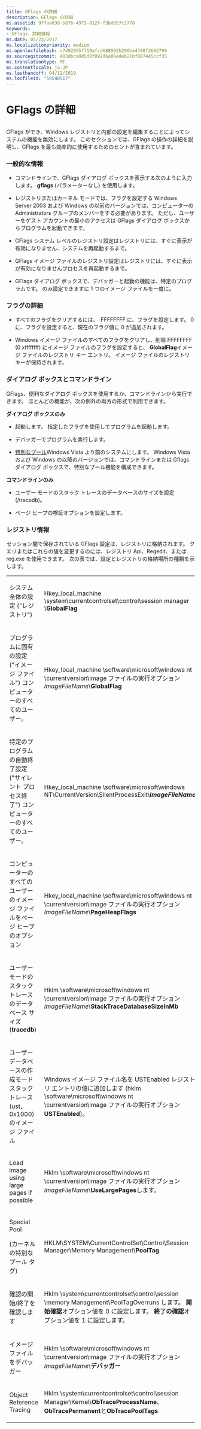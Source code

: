 ```yaml
---
title: GFlags の詳細
description: GFlags の詳細
ms.assetid: 97faa63d-b876-4973-812f-f3bdd57c1778
keywords:
- GFlags、詳細情報
ms.date: 05/23/2017
ms.localizationpriority: medium
ms.openlocfilehash: c7d92955f719afcd688992b290ba4788f2682799
ms.sourcegitcommit: 403dbca9d5d8f092d6a06edeb21bf887445ccf35
ms.translationtype: MT
ms.contentlocale: ja-JP
ms.lasthandoff: 04/12/2019
ms.locfileid: "59540517"
---
```

# <a name="gflags-details"></a>GFlags の詳細


## <span id="ddk_gflags_details_dtools"></span><span id="DDK_GFLAGS_DETAILS_DTOOLS"></span>


GFlags ができ、Windows レジストリと内部の設定を編集することによってシステムの機能を無効にします。 このセクションでは、GFlags の操作の詳細を説明し、GFlags を最も効率的に使用するためのヒントが含まれています。

### <a name="span-idgeneralinformationspanspan-idgeneralinformationspangeneral-information"></a><span id="general_information"></span><span id="GENERAL_INFORMATION"></span>一般的な情報

-   コマンドラインで、GFlags ダイアログ ボックスを表示する次のように入力します。 **gflags** (パラメーターなし) を使用します。

-   レジストリまたはカーネル モードでは、フラグを設定する Windows Server 2003 および Windows の以前のバージョンでは、コンピューターの Administrators グループのメンバーをする必要があります。 ただし、ユーザーをゲスト アカウントの最小のアクセスは GFlags ダイアログ ボックスからプログラムを起動できます。

-   GFlags システム レベルのレジストリ設定はレジストリには、すぐに表示が有効になりません、システムを再起動するまで。

-   GFlags イメージ ファイルのレジストリ設定はレジストリには、すぐに表示が有効になりませんプロセスを再起動するまで。

-   GFlags ダイアログ ボックスで、デバッガーと起動の機能は、特定のプログラムです。 のみ設定できますに 1 つのイメージ ファイルを一度に。

### <a name="span-idflagdetailsspanspan-idflagdetailsspanflag-details"></a><span id="flag_details"></span><span id="FLAG_DETAILS"></span>フラグの詳細

-   すべてのフラグをクリアするには、-FFFFFFFF に、フラグを設定します。 0 に、フラグを設定すると、現在のフラグ値に 0 が追加されます。

-   Windows イメージ ファイルのすべてのフラグをクリアし、削除 FFFFFFFF (0 xffffffff) にイメージ ファイルのフラグを設定すると、 **GlobalFlag**イメージ ファイルのレジストリ キー エントリ。 イメージ ファイルのレジストリ キーが保持されます。

### <a name="span-iddialogboxandcommandlinespanspan-iddialogboxandcommandlinespandialog-box-and-command-line"></a><span id="dialog_box_and_command_line"></span><span id="DIALOG_BOX_AND_COMMAND_LINE"></span>ダイアログ ボックスとコマンドライン

GFlags、便利なダイアログ ボックスを使用するか、コマンドラインから実行できます。 ほとんどの機能が、次の例外の両方の形式で利用できます。

**ダイアログ ボックスのみ**

-   起動します。 指定したフラグを使用してプログラムを起動します。

-   デバッガーでプログラムを実行します。

-   [特別なプール](special-pool.md)Windows Vista より前のシステムにします。 Windows Vista および Windows の以降のバージョンでは、コマンドラインまたは Gflags ダイアログ ボックスで、特別なプール機能を構成できます。

**コマンドラインのみ**

-   ユーザー モードのスタック トレースのデータベースのサイズを設定 (/tracedb)。

-   ページ ヒープの検証オプションを設定します。

### <a name="span-idregistryinformationspanspan-idregistryinformationspanregistry-information"></a><span id="registry_information"></span><span id="REGISTRY_INFORMATION"></span>レジストリ情報

セッション間で保存されている GFlags 設定は、レジストリに格納されます。 クエリまたはこれらの値を変更するのには、レジストリ Api、Regedit、または reg.exe を使用できます。 次の表では、設定とレジストリの格納場所の種類を示します。

<table>
<colgroup>
<col width="50%" />
<col width="50%" />
</colgroup>
<tbody>
<tr class="odd">
<td align="left"><p>システム全体の設定 (&quot;レジストリ&quot;)</p></td>
<td align="left"><p>Hkey_local_machine \system\currentcontrolset\control\session manager \<strong>GlobalFlag</strong></p></td>
</tr>
<tr class="even">
<td align="left"><p>プログラムに固有の設定 (&quot;イメージ ファイル&quot;) コンピューターのすべてのユーザー。</p></td>
<td align="left"><p>Hkey_local_machine \software\microsoft\windows nt \currentversion\image ファイルの実行オプション<em>ImageFileName</em>\<strong>GlobalFlag</strong></p></td>
</tr>
<tr class="odd">
<td align="left"><p>特定のプログラムの自動終了設定 (&quot;サイレント プロセス終了&quot;) コンピューターのすべてのユーザー。</p></td>
<td align="left"><p>Hkey_local_machine \software\microsoft\windows NT\CurrentVersion\SilentProcessExit\<strong><em>ImageFileName</em></strong></p></td>
</tr>
<tr class="even">
<td align="left"><p>コンピューターのすべてのユーザーのイメージ ファイルをページ ヒープのオプション</p></td>
<td align="left"><p>Hkey_local_machine \software\microsoft\windows nt \currentversion\image ファイルの実行オプション<em>ImageFileName</em>\<strong>PageHeapFlags</strong></p></td>
</tr>
<tr class="odd">
<td align="left"><p>ユーザー モードのスタック トレースのデータベース サイズ (<strong>tracedb</strong>)</p></td>
<td align="left"><p>Hklm \software\microsoft\windows nt \currentversion\image ファイルの実行オプション<em>ImageFileName</em>\<strong>StackTraceDatabaseSizeInMb</strong></p></td>
</tr>
<tr class="even">
<td align="left"><p>ユーザー データベースの作成モード スタック トレース (ust、0x1000) のイメージ ファイル</p></td>
<td align="left"><p>Windows イメージ ファイル名を USTEnabled レジストリ エントリの値に追加します (hklm \software\microsoft\windows nt \currentversion\image ファイルの実行オプション<strong>USTEnabled</strong>)。</p></td>
</tr>
<tr class="odd">
<td align="left"><p>Load image using large pages if possible</p></td>
<td align="left"><p>Hklm \software\microsoft\windows nt \currentversion\image ファイルの実行オプション<em>ImageFileName</em>\<strong>UseLargePages</strong>します。</p></td>
</tr>
<tr class="even">
<td align="left"><p>Special Pool</p>
<p>(カーネルの特別なプール タグ)</p></td>
<td align="left"><p>HKLM\SYSTEM\CurrentControlSet\Control\Session Manager\Memory Management\<strong>PoolTag</strong></p></td>
</tr>
<tr class="odd">
<td align="left"><p>確認の開始/終了を確認します</p></td>
<td align="left"><p>Hklm \system\currentcontrolset\control\session \memory Management\PoolTagOverruns します。 <strong>開始確認</strong>オプション値を 0 に設定します。 <strong>終了の確認</strong>オプション値を 1 に設定します。</p></td>
</tr>
<tr class="even">
<td align="left"><p>イメージ ファイルをデバッガー</p></td>
<td align="left"><p>Hklm \software\microsoft\windows nt \currentversion\image ファイルの実行オプション<em>ImageFileName</em>\<strong>デバッガー</strong></p></td>
</tr>
<tr class="odd">
<td align="left"><p>Object Reference Tracing</p></td>
<td align="left"><p>Hklm \system\currentcontrolset\control\session Manager\Kernel\<strong>ObTraceProcessName</strong>、 <strong>ObTracePermanent</strong>と<strong>ObTracePoolTags</strong></p></td>
</tr>
</tbody>
</table>

 

 

 





